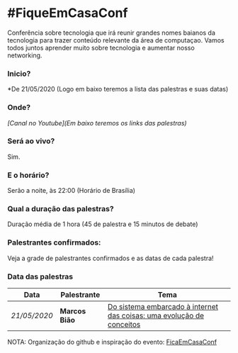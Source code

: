# #FiqueEmCasaConf

Conferência sobre tecnologia que irá reunir grandes nomes baianos da tecnologia para trazer conteúdo relevante da área de computaçao. Vamos todos juntos aprender muito sobre tecnologia e aumentar nosso networking.

### Inicio?
*De 21/05/2020 (Logo em baixo teremos a lista das palestras e suas datas)

### Onde?
*[Canal no Youtube](Em baixo teremos os links das palestras)*

### Será ao vivo?
Sim.

### E o horário?
Serão a noite, às 22:00 (Horário de Brasília)

### Qual a duração das palestras?
Duração média de 1 hora (45 de palestra e 15 minutos de debate)

### Palestrantes confirmados:
Veja a grade de palestrantes confirmados e as datas de cada palestra!

### Data das palestras

Data | Palestrante | Tema
--- | --- | ---
*21/05/2020* | **Marcos Bião** | <a href="https://www.youtube.com/watch?v=4WoH-DwXOJo" target="_blank">Do sistema embarcado à internet das coisas: uma evolução de conceitos</a>

 


NOTA: Organização do github e inspiração do evento: <a href="https://github.com/linuxtips/FiqueEmCasaConf" target="_blank">FicaEmCasaConf</a>
